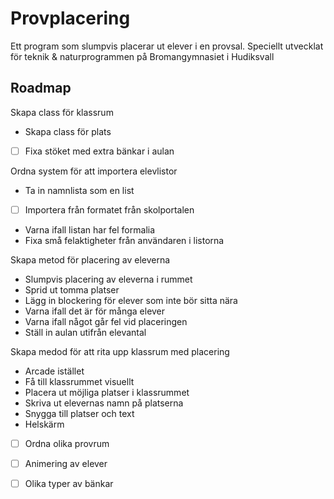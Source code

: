 # Provplacering
Ett program som slumpvis placerar ut elever i en provsal. Speciellt 
utvecklat för teknik & naturprogrammen på Bromangymnasiet i Hudiksvall

## Roadmap

Skapa class för klassrum
- Skapa class för plats
- [ ] Fixa stöket med extra bänkar i aulan

Ordna system för att importera elevlistor
- Ta in namnlista som en list
- [ ] Importera från formatet från skolportalen
- Varna ifall listan har fel formalia
- Fixa små felaktigheter från användaren i listorna

Skapa metod för placering av eleverna
- Slumpvis placering av eleverna i rummet
- Sprid ut tomma platser
- Lägg in blockering för elever som inte bör sitta nära
- Varna ifall det är för många elever
- Varna ifall något går fel vid placeringen
- Ställ in aulan utifrån elevantal


Skapa medod för att rita upp klassrum med placering
- Arcade istället
- Få till klassrummet visuellt
- Placera ut möjliga platser i klassrummet
- Skriva ut elevernas namn på platserna
- Snygga till platser och text
- Helskärm
- [ ] Ordna olika provrum
- [ ] Animering av elever
- [ ] Olika typer av bänkar

